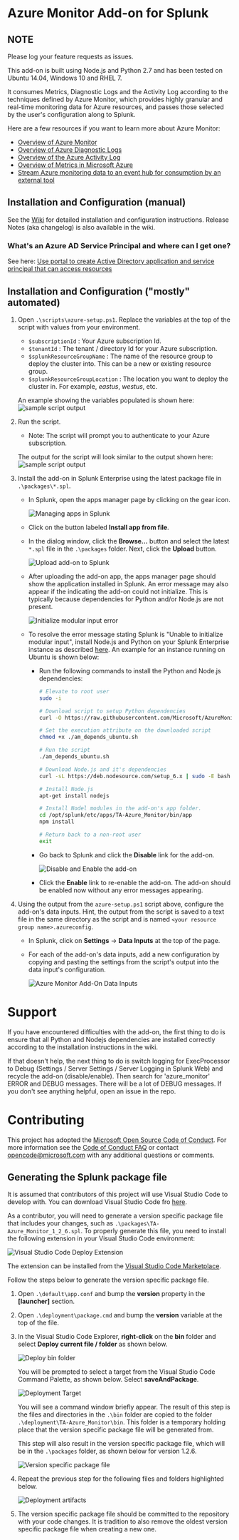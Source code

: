 # Azure Monitor Add-on for Splunk

## NOTE

Please log your feature requests as issues.

This add-on is built using Node.js and Python 2.7 and has been tested on Ubuntu 14.04, Windows 10 and RHEL 7.

It consumes Metrics, Diagnostic Logs and the Activity Log according to the techniques defined by Azure Monitor, which provides highly granular and real-time monitoring data for Azure resources, and passes those selected by the user's configuration along to Splunk. 

Here are a few resources if you want to learn more about Azure Monitor:<br/>
* [Overview of Azure Monitor](https://docs.microsoft.com/en-us/azure/monitoring-and-diagnostics/monitoring-overview)
* [Overview of Azure Diagnostic Logs](https://docs.microsoft.com/en-us/azure/monitoring-and-diagnostics/monitoring-overview-of-diagnostic-logs)
* [Overview of the Azure Activity Log](https://docs.microsoft.com/en-us/azure/monitoring-and-diagnostics/monitoring-overview-activity-logs)
* [Overview of Metrics in Microsoft Azure](https://docs.microsoft.com/en-us/azure/monitoring-and-diagnostics/monitoring-overview-metrics)
* [Stream Azure monitoring data to an event hub for consumption by an external tool](https://docs.microsoft.com/en-us/azure/monitoring-and-diagnostics/monitor-stream-monitoring-data-event-hubs)

## Installation and Configuration (manual)

See the [Wiki](https://github.com/Microsoft/AzureMonitorAddonForSplunk/wiki/Azure-Monitor-Addon-For-Splunk) for detailed installation and configuration instructions. Release Notes (aka changelog) is also available in the wiki.

### What's an Azure AD Service Principal and where can I get one?
See here: [Use portal to create Active Directory application and service principal that can access resources](https://docs.microsoft.com/en-us/azure/azure-resource-manager/resource-group-create-service-principal-portal)<br/>

## Installation and Configuration ("mostly" automated)

1. Open `.\scripts\azure-setup.ps1`.  Replace the variables at the top of the script with values from your environment.
   * `$subscriptionId` : Your Azure subscription Id.
   * `$tenantId` : The tenant / directory Id for your Azure subscription.
   * `$splunkResourceGroupName` : The name of the resource group to deploy the cluster into.  This can be a new or existing resource group.
   * `$splunkResourceGroupLocation` : The location you want to deploy the cluster in.  For example, _eastus_, _westus_, etc.

   An example showing the variables populated is shown here:
   ![sample script output](./images/script-variables.png)
2. Run the script.
   * Note: The script will prompt you to authenticate to your Azure subscription.

   The output for the script will look similar to the output shown here:
   ![sample script output](./images/script-output.png)
3. Install the add-on in Splunk Enterprise using the latest package file in `.\packages\*.spl`.
   * In Splunk, open the apps manager page by clicking on the gear icon.

      ![Managing apps in Splunk](./images/manage-apps.png)

   * Click on the button labeled **Install app from file**.

   * In the dialog window, click the **Browse...** button and select the latest `*.spl` file in the `.\packages` folder.  Next, click the **Upload** button.

      ![Upload add-on to Splunk](./images/upload-add-on-app.png)

   * After uploading the add-on app, the apps manager page should show the application installed in Splunk.  An error message may also appear if the indicating the add-on could not initialize.  This is typically because dependencies for Python and/or Node.js are not present.

      ![Initialize modular input error](./images/init-modular-input-01.png)

   * To resolve the error message stating Splunk is "Unable to initialize modular input", install Node.js and Python on your Splunk Enterprise instance as described [here](https://github.com/Microsoft/AzureMonitorAddonForSplunk/wiki/Installation).  An example for an instance running on Ubuntu is shown below:
      * Run the following commands to install the Python and Node.js dependencies:

         ```bash
         # Elevate to root user
         sudo -i

         # Download script to setup Python dependencies
         curl -O https://raw.githubusercontent.com/Microsoft/AzureMonitorAddonForSplunk/master/packages/am_depends_ubuntu.sh

         # Set the execution attribute on the downloaded script
         chmod +x ./am_depends_ubuntu.sh

         # Run the script
         ./am_depends_ubuntu.sh

         # Download Node.js and it's dependencies
         curl -sL https://deb.nodesource.com/setup_6.x | sudo -E bash -

         # Install Node.js
         apt-get install nodejs

         # Install Nodel modules in the add-on's app folder.
         cd /opt/splunk/etc/apps/TA-Azure_Monitor/bin/app
         npm install

         # Return back to a non-root user
         exit
         ```

      * Go back to Splunk and click the **Disable** link for the add-on.

        ![Disable and Enable the add-on](./images/disable-add-on.png)

      * Click the **Enable** link to re-enable the add-on.  The add-on should be enabled now without any error messages appearing.

4. Using the output from the `azure-setup.ps1` script above, configure the add-on's data inputs.  Hint, the output from the script is saved to a text file in the same directory as the script and is named `<your resource group name>.azureconfig`.

   * In Splunk, click on **Settings** -> **Data Inputs** at the top of the page.

   * For each of the add-on's data inputs, add a new configuration by copying and pasting the settings from the script's output into the data input's configuration.

      ![Azure Monitor Add-On Data Inputs](./images/data-inputs.png)

# Support

If you have encountered difficulties with the add-on, the first thing to do is ensure that all Python and Nodejs dependencies are installed correctly according to the installation instructions in the wiki.

If that doesn't help, the next thing to do is switch logging for ExecProcessor to Debug (Settings / Server Settings / Server Logging in Splunk Web) and recycle the add-on (disable/enable). Then search for 'azure_monitor' ERROR and DEBUG messages. There will be a lot of DEBUG messages. If you don't see anything helpful, open an issue in the repo.

# Contributing

This project has adopted the [Microsoft Open Source Code of Conduct](https://opensource.microsoft.com/codeofconduct/). For more information see the [Code of Conduct FAQ](https://opensource.microsoft.com/codeofconduct/faq/) or contact [opencode@microsoft.com](mailto:opencode@microsoft.com) with any additional questions or comments.

## Generating the Splunk package file
It is assumed that contributors of this project will use Visual Studio Code to develop with.  You can download Visual Studio Code fro [here](https://code.visualstudio.com/Download).

As a contributor, you will need to generate a version specific package file that includes your changes, such as `.\packages\TA-Azure_Monitor_1_2_6.spl`.  To properly generate this file, you need to install the following extension in your Visual Studio Code environment:

![Visual Studio Code Deploy Extension](./images/vs-deploy-extension.png)

The extension can be installed from the [Visual Studio Code Marketplace](https://marketplace.visualstudio.com/items?itemName=mkloubert.vs-deploy).

Follow the steps below to generate the version specific package file.

1. Open `.\default\app.conf` and bump the **version** property in the **[launcher]** section.

2. Open `.\deployment\package.cmd` and bump the **version** variable at the top of the file.

3. In the Visual Studio Code Explorer, **right-click** on the **bin** folder and select **Deploy current file / folder** as shown below.  

   ![Deploy bin folder](./images/deploy-bin-folder.png)

   You will be prompted to select a target from the Visual Studio Code Command Palette, as shown below.  Select **saveAndPackage**.

     ![Deployment Target](./images/deploy-target.png)

   You will see a command window briefly appear.  The result of this step is the files and directories in the `.\bin` folder are copied to the folder `.\deployment\TA-Azure_Monitor\bin`.  This folder is a temporary holding place that the version specific package file will be generated from.
   
   This step will also result in the version specific package file, which will be in the `.\packages` folder, as shown below for version 1.2.6.

   ![Version specific package file](./images/version-specific-package-file.png)

4. Repeat the previous step for the following files and folders highlighted below.

   ![Deployment artifacts](./images/deployment-artifacts.png)

5. The version specific package file should be committed to the repository with your code changes.  It is tradition to also remove the oldest version specific package file when creating a new one.
